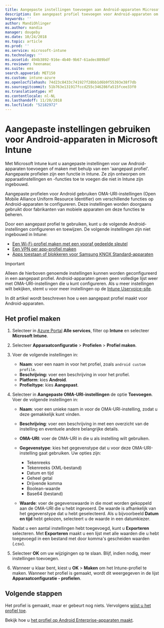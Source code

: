 ```yaml
---
title: Aangepaste instellingen toevoegen aan Android-apparaten Microsoft Intune - Azure | Microsoft Docs
description: Een aangepast profiel toevoegen voor Android-apparaten om een Wi-Fi-profiel te maken met een vooraf gedeelde sleutel, per app een VPN-profiel maken of apps toestemming geven/blokkeren voor Samsung Knox Standard-apparaten in Microsoft Intune
keywords: ''
author: MandiOhlinger
ms.author: mandia
manager: dougeby
ms.date: 10/24/2018
ms.topic: article
ms.prod: ''
ms.service: microsoft-intune
ms.technology: ''
ms.assetid: 494b3892-916e-4b40-9b67-61adec889bdf
ms.reviewer: heenamac
ms.suite: ems
search.appverid: MET150
ms.custom: intune-azure
ms.openlocfilehash: 74d23c8433c741927f28bb1d6b9f55393e38f7db
ms.sourcegitcommit: 51b763e131917fccd255c346286fa515fcee33f0
ms.translationtype: HT
ms.contentlocale: nl-NL
ms.lasthandoff: 11/20/2018
ms.locfileid: "52182972"
---
```

# <a name="use-custom-settings-for-android-devices-in-microsoft-intune"></a>Aangepaste instellingen gebruiken voor Android-apparaten in Microsoft Intune

Met Microsoft Intune kunt u aangepaste instellingen voor uw Android-apparaten toevoegen of maken met behulp van een 'aangepast profiel'. Aangepaste profielen zijn een functie in Intune. Ze zijn ontworpen om apparaatinstellingen en -functies toe te voegen die niet in Intune zijn ingebouwd.

Aangepaste profielen voor Android gebruiken OMA-URI-instellingen (Open Mobile Alliance Uniform Resource Identifier) om verschillende functies op Android-apparaten te configureren. Deze instellingen worden doorgaans gebruikt door fabrikanten van mobiele apparaten om deze functies te beheren.

Door een aangepast profiel te gebruiken, kunt u de volgende Android-instellingen configureren en toewijzen. De volgende instellingen zijn niet ingebouwd in Intune:

- [Een Wi-Fi-profiel maken met een vooraf gedeelde sleutel](/intune/wi-fi-profile-shared-key)
- [Een VPN per app-profiel maken](/intune/android-pulse-secure-per-app-vpn)
- [Apps toestaan of blokkeren voor Samsung KNOX Standard-apparaten](/intune/samsung-knox-apps-allow-block)

>[!IMPORTANT]
> Alleen de hierboven genoemde instellingen kunnen worden geconfigureerd in een aangepast profiel. Android-apparaten geven geen volledige lijst weer met OMA-URI-instellingen die u kunt configureren. Als u meer instellingen wilt bekijken, stemt u voor meer instellingen op de [Intune Uservoice-site](https://microsoftintune.uservoice.com/forums/291681-ideas).

In dit artikel wordt beschreven hoe u een aangepast profiel maakt voor Android-apparaten.

## <a name="create-the-profile"></a>Het profiel maken

1. Selecteer in [Azure Portal](https://portal.azure.com) **Alle services**, filter op **Intune** en selecteer **Microsoft Intune**.
2. Selecteer **Apparaatconfiguratie** > **Profielen** > **Profiel maken**.
3. Voer de volgende instellingen in:

    - **Naam**: voer een naam in voor het profiel, zoals `android custom profile`.
    - **Beschrijving:** voer een beschrijving in voor het profiel.
    - **Platform**: kies **Android**.
    - **Profieltype**: kies **Aangepast**.

4. Selecteer in **Aangepaste OMA-URI-instellingen** de optie **Toevoegen**. Voer de volgende instellingen in:

    - **Naam**: voer een unieke naam in voor de OMA-URI-instelling, zodat u deze gemakkelijk kunt vinden.
    - **Beschrijving**: voer een beschrijving in met een overzicht van de instelling en eventuele andere belangrijke details.
    - **OMA-URI**: voer de OMA-URI in die u als instelling wilt gebruiken.
    - **Gegevenstype**: kies het gegevenstype dat u voor deze OMA-URI-instelling gaat gebruiken. Uw opties zijn:

      - Tekenreeks
      - Tekenreeks (XML-bestand)
      - Datum en tijd
      - Geheel getal
      - Drijvende komma
      - Boolean-waarde
      - Base64 (bestand)

    - **Waarde**: voer de gegevenswaarde in die moet worden gekoppeld aan de OMA-URI die u hebt ingevoerd. De waarde is afhankelijk van het gegevenstype dat u hebt geselecteerd. Als u bijvoorbeeld **Datum en tijd** hebt gekozen, selecteert u de waarde in een datumkiezer.

    Nadat u een aantal instellingen hebt toegevoegd, kunt u **Exporteren** selecteren. Met **Exporteren** maakt u een lijst met alle waarden die u hebt toegevoegd in een bestand met door komma's gescheiden waarden (.csv).

5. Selecteer **OK** om uw wijzigingen op te slaan. Blijf, indien nodig, meer instellingen toevoegen. 
6. Wanneer u klaar bent, kiest u **OK** > **Maken** om het Intune-profiel te maken. Wanneer het profiel is gemaakt, wordt dit weergegeven in de lijst **Apparaatconfiguratie - profielen**.

## <a name="next-steps"></a>Volgende stappen

Het profiel is gemaakt, maar er gebeurt nog niets. Vervolgens [wijst u het profiel toe](device-profile-assign.md).

Bekijk hoe u [het profiel op Android Enterprise-apparaten maakt](custom-settings-android-for-work.md).
